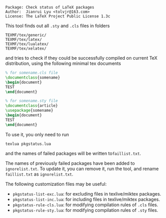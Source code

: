 
```
Package: Check status of LaTeX packages
Author:  Jianrui Lyu <tolvjr@163.com>
License: The LaTeX Project Public License 1.3c
```

This tool finds out all `.sty` and `.cls` files in folders
```
TEXMF/tex/generic/
TEXMF/tex/latex/
TEXMF/tex/lualatex/
TEXMF/tex/xelatex/
```
and tries to check if they could be successfully compiled on current TeX distribution, using the following minimal tex documents
```latex
% for somename.cls file
\documentclass{somename}
\begin{document}
TEST
\end{document}
```
```latex
% for somename.sty file
\documentclass{article}
\usepackage{somename}
\begin{document}
TEST
\end{document}
```

To use it, you only need to run
```
texlua pkgstatus.lua
```
and the names of failed packages will be written to`faillist.txt`.

The names of previously failed packages have been added to `ignorelist.txt`. To update it, you can remove it, run the tool, and rename `faillist.txt` as `ignorelist.txt`.

The following customization files may be useful:
  - `pkgstatus-list-exc.lua`: for excluding files in texlive/miktex packages.
  - `pkgstatus-list-inc.lua`: for including files in texlive/miktex packages.
  - `pkgstatus-rule-cls.lua`: for modifying compilation rules of `.cls` files.
  - `pkgstatus-rule-sty.lua`: for modifying compilation rules of `.sty` files.
